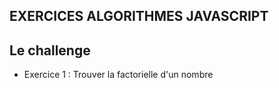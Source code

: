 ## EXERCICES ALGORITHMES JAVASCRIPT

## Le challenge

- Exercice 1 : Trouver la factorielle d'un nombre
